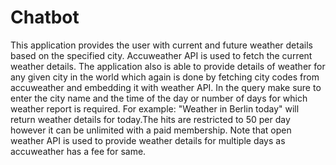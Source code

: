 # Chatbot
This application provides the user with current and future weather details based on the specified city. Accuweather API is used to 
fetch the current weather details. The application also is able to provide details of weather for any given city in the world which
again is done by fetching city codes from accuweather and embedding it with weather API. In the query make sure to enter the city name 
and the time of the day or number of days for which weather report is required. For example: "Weather in Berlin today" will return weather 
details for today.The hits are restricted to 50 per day however it can be unlimited with a paid membership. Note that open weather API
is used to provide weather details for multiple days as accuweather has a  fee for same.
